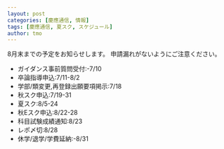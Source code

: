 ```yaml
---
layout: post
categories: [慶應通信, 情報]
tags: [慶應通信, 夏スク, スケジュール]
author: tmo
---
```

8月末までの予定をお知らせします。
申請漏れがないようにご注意ください。

* ガイダンス事前質問受付:-7/10
* 卒論指導申込:7/11-8/2
* 学部/類変更,再登録出願要項掲示:7/18
* 秋スク申込:7/19-31
* 夏スク:8/5-24
* 秋Eスク申込:8/22-28
* 科目試験成績通知:8/23
* レポ〆切:8/28
* 休学/退学/学費延納:-8/31